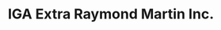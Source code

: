 ---
title: "IGA Extra Raymond Martin Inc."
url: /victoriaville/iga-extra-raymond-martin-inc/
shop: supermarket
---